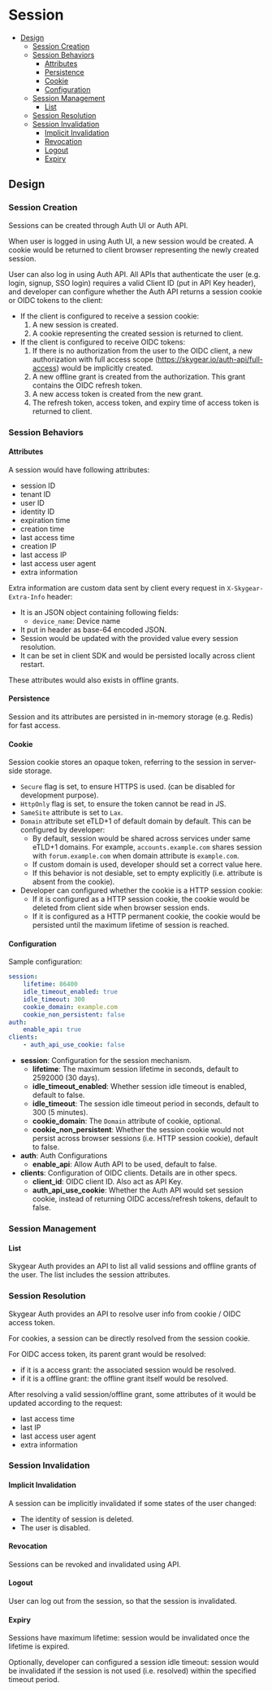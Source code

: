 # Session

* [Design](#design)
    * [Session Creation](#session-creation)
    * [Session Behaviors](#session-behaviors)
      * [Attributes](#attributes)
      * [Persistence](#persistence)
      * [Cookie](#cookie)
      * [Configuration](#configuration)
    * [Session Management](#session-management)
      * [List](#list)
    * [Session Resolution](#session-resolution)
    * [Session Invalidation](#session-invalidation)
      * [Implicit Invalidation](#implicit-invalidation)
      * [Revocation](#revocation)
      * [Logout](#logout)
      * [Expiry](#expiry)

## Design

### Session Creation

Sessions can be created through Auth UI or Auth API.

When user is logged in using Auth UI, a new session would be created. A cookie
would be returned to client browser representing the newly created session.

User can also log in using Auth API. All APIs that authenticate the user (e.g.
login, signup, SSO login) requires a valid Client ID (put in API Key header),
and developer can configure whether the Auth API returns a session cookie or
OIDC tokens to the client:

- If the client is configured to receive a session cookie:
    1. A new session is created.
    2. A cookie representing the created session is returned to client.
- If the client is configured to receive OIDC tokens:
    1. If there is no authorization from the user to the OIDC client,
       a new authorization with full access scope
       (https://skygear.io/auth-api/full-access) would be implicitly created.
    2. A new offline grant is created from the authorization.
       This grant contains the OIDC refresh token.
    3. A new access token is created from the new grant.
    4. The refresh token, access token, and expiry time of access token is
       returned to client.

### Session Behaviors

#### Attributes

A session would have following attributes:
- session ID
- tenant ID
- user ID
- identity ID
- expiration time
- creation time
- last access time
- creation IP
- last access IP
- last access user agent
- extra information

Extra information are custom data sent by client every request in
`X-Skygear-Extra-Info` header:
- It is an JSON object containing following fields:
    - `device_name`: Device name
- It put in header as base-64 encoded JSON.
- Session would be updated with the provided value every session resolution.
- It can be set in client SDK and would be persisted locally across
  client restart.

These attributes would also exists in offline grants.

#### Persistence

Session and its attributes are persisted in in-memory storage (e.g. Redis) for
fast access.

#### Cookie

Session cookie stores an opaque token, referring to the session in server-side
storage.

- `Secure` flag is set, to ensure HTTPS is used. (can be disabled for
  development purpose).
- `HttpOnly` flag is set, to ensure the token cannot be read in JS.
- `SameSite` attribute is set to `Lax`.
- `Domain` attribute set eTLD+1 of default domain by default. This can be
  configured by developer:
    - By default, session would be shared across services under same eTLD+1
      domains. For example, `accounts.example.com` shares session with `forum.example.com` when domain attribute is `example.com`.
    - If custom domain is used, developer should set a correct value here.
    - If this behavior is not desiable, set to empty explicitly (i.e. attribute
      is absent from the cookie).
- Developer can configured whether the cookie is a HTTP session cookie:
    - If it is configured as a HTTP session cookie, the cookie would be deleted
      from client side when browser session ends.
    - If it is configured as a HTTP permanent cookie, the cookie would be
      persisted until the maximum lifetime of session is reached.

#### Configuration

Sample configuration:
```yaml
session:
    lifetime: 86400
    idle_timeout_enabled: true
    idle_timeout: 300
    cookie_domain: example.com
    cookie_non_persistent: false
auth:
    enable_api: true
clients:
    - auth_api_use_cookie: false
```

- **session**: Configuration for the session mechanism.
    - **lifetime**: The maximum session lifetime in seconds,
                    default to 2592000 (30 days).
    - **idle_timeout_enabled**: Whether session idle timeout is enabled,
                                default to false.
    - **idle_timeout**: The session idle timeout period in seconds,
                        default to 300 (5 minutes).
    - **cookie_domain**: The `Domain` attribute of cookie, optional.
    - **cookie_non_persistent**: Whether the session cookie would not persist
                                 across browser sessions (i.e. HTTP
                                 session cookie), default to false.
- **auth**: Auth Configurations
    - **enable_api**: Allow Auth API to be used, default to false.
- **clients**: Configuration of OIDC clients. Details are in other specs.
    - **client_id**: OIDC client ID. Also act as API Key.
    - **auth_api_use_cookie**: Whether the Auth API would set session cookie,
                               instead of returning OIDC access/refresh tokens,
                               default to false.

### Session Management

#### List

Skygear Auth provides an API to list all valid sessions and offline grants of
the user. The list includes the session attributes.

### Session Resolution

Skygear Auth provides an API to resolve user info from cookie / OIDC access
token.

For cookies, a session can be directly resolved from the session cookie.

For OIDC access token, its parent grant would be resolved:
- if it is a access grant: the associated session would be resolved.
- if it is a offline grant: the offline grant itself would be resolved.

After resolving a valid session/offline grant, some attributes of it would be
updated according to the request:
- last access time
- last IP
- last access user agent
- extra information

### Session Invalidation

#### Implicit Invalidation

A session can be implicitly invalidated if some states of the
user changed:
- The identity of session is deleted.
- The user is disabled.

#### Revocation

Sessions can be revoked and invalidated using API.

#### Logout

User can log out from the session, so that the session is invalidated.

#### Expiry

Sessions have maximum lifetime: session would be invalidated once the lifetime
is expired.

Optionally, developer can configured a session idle timeout: session would be
invalidated if the session is not used (i.e. resolved) within the specified
timeout period.
